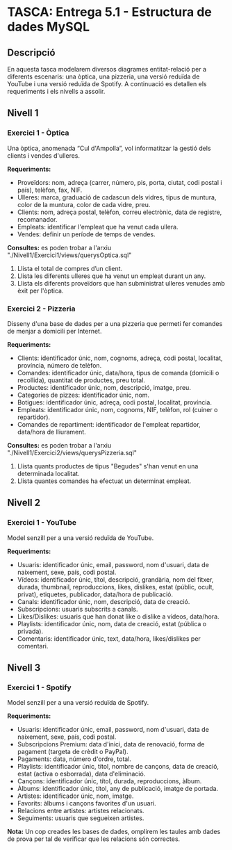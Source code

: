 # TASCA: Entrega 5.1 - Estructura de dades MySQL

## Descripció
En aquesta tasca modelarem diversos diagrames entitat-relació per a diferents escenaris: una òptica, una pizzeria, una versió reduïda de YouTube i una versió reduïda de Spotify. A continuació es detallen els requeriments i els nivells a assolir.

## Nivell 1

### Exercici 1 - Òptica
Una òptica, anomenada “Cul d'Ampolla”, vol informatitzar la gestió dels clients i vendes d'ulleres.

**Requeriments:**

- Proveïdors: nom, adreça (carrer, número, pis, porta, ciutat, codi postal i país), telèfon, fax, NIF.
- Ulleres: marca, graduació de cadascun dels vidres, tipus de muntura, color de la muntura, color de cada vidre, preu.
- Clients: nom, adreça postal, telèfon, correu electrònic, data de registre, recomanador.
- Empleats: identificar l'empleat que ha venut cada ullera.
- Vendes: definir un període de temps de vendes.

**Consultes:** es poden trobar a l'arxiu "./Nivell1/Exercici1/views/querysOptica.sql"

1. Llista el total de compres d’un client.
2. Llista les diferents ulleres que ha venut un empleat durant un any.
3. Llista els diferents proveïdors que han subministrat ulleres venudes amb èxit per l'òptica.

### Exercici 2 - Pizzeria
Disseny d'una base de dades per a una pizzeria que permeti fer comandes de menjar a domicili per Internet.

**Requeriments:**

- Clients: identificador únic, nom, cognoms, adreça, codi postal, localitat, província, número de telèfon.
- Comandes: identificador únic, data/hora, tipus de comanda (domicili o recollida), quantitat de productes, preu total.
- Productes: identificador únic, nom, descripció, imatge, preu.
- Categories de pizzes: identificador únic, nom.
- Botigues: identificador únic, adreça, codi postal, localitat, província.
- Empleats: identificador únic, nom, cognoms, NIF, telèfon, rol (cuiner o repartidor).
- Comandes de repartiment: identificador de l'empleat repartidor, data/hora de lliurament.

**Consultes:** es poden trobar a l'arxiu "./Nivell1/Exercici2/views/querysPizzeria.sql"

1. Llista quants productes de tipus "Begudes" s'han venut en una determinada localitat.
2. Llista quantes comandes ha efectuat un determinat empleat.

## Nivell 2

### Exercici 1 - YouTube
Model senzill per a una versió reduïda de YouTube.

**Requeriments:**

- Usuaris: identificador únic, email, password, nom d'usuari, data de naixement, sexe, país, codi postal.
- Vídeos: identificador únic, títol, descripció, grandària, nom del fitxer, durada, thumbnail, reproduccions, likes, dislikes, estat (públic, ocult, privat), etiquetes, publicador, data/hora de publicació.
- Canals: identificador únic, nom, descripció, data de creació.
- Subscripcions: usuaris subscrits a canals.
- Likes/Dislikes: usuaris que han donat like o dislike a vídeos, data/hora.
- Playlists: identificador únic, nom, data de creació, estat (pública o privada).
- Comentaris: identificador únic, text, data/hora, likes/dislikes per comentari.

## Nivell 3

### Exercici 1 - Spotify
Model senzill per a una versió reduïda de Spotify.

**Requeriments:**

- Usuaris: identificador únic, email, password, nom d'usuari, data de naixement, sexe, país, codi postal.
- Subscripcions Premium: data d'inici, data de renovació, forma de pagament (targeta de crèdit o PayPal).
- Pagaments: data, número d'ordre, total.
- Playlists: identificador únic, títol, nombre de cançons, data de creació, estat (activa o esborrada), data d'eliminació.
- Cançons: identificador únic, títol, durada, reproduccions, àlbum.
- Àlbums: identificador únic, títol, any de publicació, imatge de portada.
- Artistes: identificador únic, nom, imatge.
- Favorits: àlbums i cançons favorites d'un usuari.
- Relacions entre artistes: artistes relacionats.
- Seguiments: usuaris que segueixen artistes.

**Nota:**
Un cop creades les bases de dades, omplirem les taules amb dades de prova per tal de verificar que les relacions són correctes.
